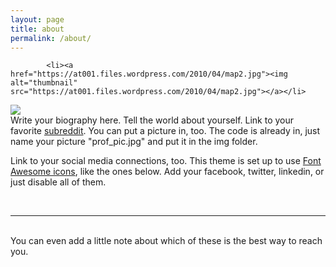 ```yaml
---
layout: page
title: about
permalink: /about/
---
```

            <li><a href="https://at001.files.wordpress.com/2010/04/map2.jpg"><img alt="thumbnail" src="https://at001.files.wordpress.com/2010/04/map2.jpg"></a></li>
<img class="col one right" src="/img/prof_pic.jpg">

<br/>
Write your biography here. Tell the world about yourself. Link to your favorite <a href="http://reddit.com" target="blank">subreddit</a>. You can put a picture in, too. The code is already in, just name your picture "prof_pic.jpg" and put it in the img folder. 

Link to your social media connections, too. This theme is set up to use <a href="http://fortawesome.github.io/Font-Awesome/" target="blank">Font Awesome icons</a>, like the ones below. Add your facebook, twitter, linkedin, or just disable all of them. 


<br/>
<hr/>
<br/>
<span class="contacticon center">
	<a href="mailto:you@example.com"><i class="fa fa-envelope-square"></i></a>
	<a href="https://github.com" target="_blank"><i class="fa fa-github-square"></i></a>
	<a href="https://www.linkedin.com" target="_blank"><i class="fa fa-linkedin-square"></i></a>
	<a href="http://tumblr.com" target="_blank"><i class="fa fa-tumblr-square"></i></a>
	<a href="https://twitter.com" target="_blank"><i class="fa fa-twitter-square"></i></a>
	<a href="https://plus.google.com" target="_blank"><i class="fab fa-google-plus-square"></i></a>

</span>

<div class="col three caption">
	You can even add a little note about which of these is the best way to reach you.
</div>

